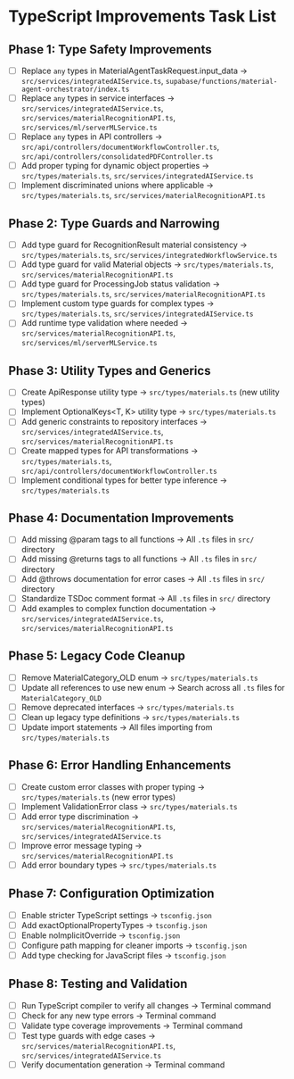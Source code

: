# TypeScript Improvements Task List

## Phase 1: Type Safety Improvements
- [ ] Replace `any` types in MaterialAgentTaskRequest.input_data → `src/services/integratedAIService.ts`, `supabase/functions/material-agent-orchestrator/index.ts`
- [ ] Replace `any` types in service interfaces → `src/services/integratedAIService.ts`, `src/services/materialRecognitionAPI.ts`, `src/services/ml/serverMLService.ts`
- [ ] Replace `any` types in API controllers → `src/api/controllers/documentWorkflowController.ts`, `src/api/controllers/consolidatedPDFController.ts`
- [ ] Add proper typing for dynamic object properties → `src/types/materials.ts`, `src/services/integratedAIService.ts`
- [ ] Implement discriminated unions where applicable → `src/types/materials.ts`, `src/services/materialRecognitionAPI.ts`

## Phase 2: Type Guards and Narrowing
- [ ] Add type guard for RecognitionResult material consistency → `src/types/materials.ts`, `src/services/integratedWorkflowService.ts`
- [ ] Add type guard for valid Material objects → `src/types/materials.ts`, `src/services/materialRecognitionAPI.ts`
- [ ] Add type guard for ProcessingJob status validation → `src/types/materials.ts`, `src/services/materialRecognitionAPI.ts`
- [ ] Implement custom type guards for complex types → `src/types/materials.ts`, `src/services/integratedAIService.ts`
- [ ] Add runtime type validation where needed → `src/services/materialRecognitionAPI.ts`, `src/services/ml/serverMLService.ts`

## Phase 3: Utility Types and Generics
- [ ] Create ApiResponse<T> utility type → `src/types/materials.ts` (new utility types)
- [ ] Implement OptionalKeys<T, K> utility type → `src/types/materials.ts`
- [ ] Add generic constraints to repository interfaces → `src/services/integratedAIService.ts`, `src/services/materialRecognitionAPI.ts`
- [ ] Create mapped types for API transformations → `src/types/materials.ts`, `src/api/controllers/documentWorkflowController.ts`
- [ ] Implement conditional types for better type inference → `src/types/materials.ts`

## Phase 4: Documentation Improvements
- [ ] Add missing @param tags to all functions → All `.ts` files in `src/` directory
- [ ] Add missing @returns tags to all functions → All `.ts` files in `src/` directory
- [ ] Add @throws documentation for error cases → All `.ts` files in `src/` directory
- [ ] Standardize TSDoc comment format → All `.ts` files in `src/` directory
- [ ] Add examples to complex function documentation → `src/services/integratedAIService.ts`, `src/services/materialRecognitionAPI.ts`

## Phase 5: Legacy Code Cleanup
- [ ] Remove MaterialCategory_OLD enum → `src/types/materials.ts`
- [ ] Update all references to use new enum → Search across all `.ts` files for `MaterialCategory_OLD`
- [ ] Remove deprecated interfaces → `src/types/materials.ts`
- [ ] Clean up legacy type definitions → `src/types/materials.ts`
- [ ] Update import statements → All files importing from `src/types/materials.ts`

## Phase 6: Error Handling Enhancements
- [ ] Create custom error classes with proper typing → `src/types/materials.ts` (new error types)
- [ ] Implement ValidationError class → `src/types/materials.ts`
- [ ] Add error type discrimination → `src/services/materialRecognitionAPI.ts`, `src/services/integratedAIService.ts`
- [ ] Improve error message typing → `src/services/materialRecognitionAPI.ts`
- [ ] Add error boundary types → `src/types/materials.ts`

## Phase 7: Configuration Optimization
- [ ] Enable stricter TypeScript settings → `tsconfig.json`
- [ ] Add exactOptionalPropertyTypes → `tsconfig.json`
- [ ] Enable noImplicitOverride → `tsconfig.json`
- [ ] Configure path mapping for cleaner imports → `tsconfig.json`
- [ ] Add type checking for JavaScript files → `tsconfig.json`

## Phase 8: Testing and Validation
- [ ] Run TypeScript compiler to verify all changes → Terminal command
- [ ] Check for any new type errors → Terminal command
- [ ] Validate type coverage improvements → Terminal command
- [ ] Test type guards with edge cases → `src/services/materialRecognitionAPI.ts`, `src/services/integratedAIService.ts`
- [ ] Verify documentation generation → Terminal command